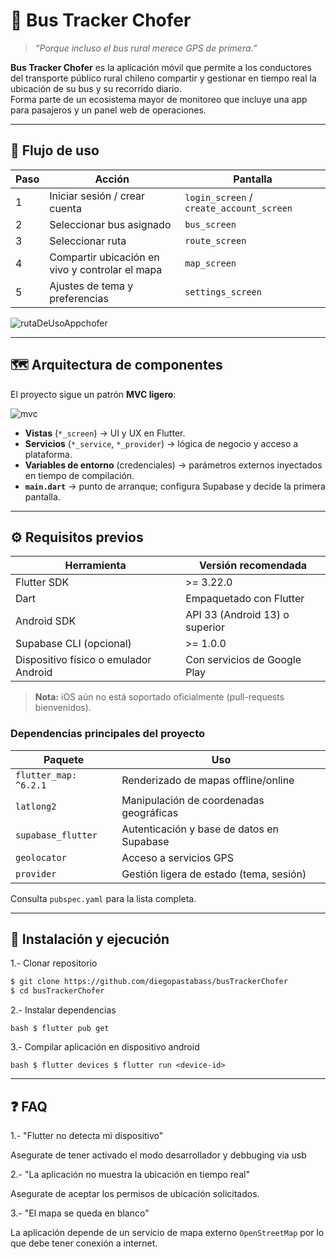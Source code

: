 # 🚌 Bus Tracker Chofer

> *“Porque incluso el bus rural merece GPS de primera.”*  

**Bus Tracker Chofer** es la aplicación móvil que permite a los conductores del transporte público rural chileno compartir y gestionar en tiempo real la ubicación de su bus y su recorrido diario.  
Forma parte de un ecosistema mayor de monitoreo que incluye una app para pasajeros y un panel web de operaciones.

---

## 🚦 Flujo de uso

| Paso | Acción | Pantalla |
|------|--------|----------|
| 1 | Iniciar sesión / crear cuenta | `login_screen` / `create_account_screen` |
| 2 | Seleccionar bus asignado | `bus_screen` |
| 3 | Seleccionar ruta | `route_screen` |
| 4 | Compartir ubicación en vivo y controlar el mapa | `map_screen` |
| 5 | Ajustes de tema y preferencias | `settings_screen` |

![rutaDeUsoAppchofer](https://github.com/user-attachments/assets/7733974a-70a4-4f6f-b1da-5bca90b2cee8)

---

## 🗺️ Arquitectura de componentes

El proyecto sigue un patrón **MVC ligero**:

![mvc](https://github.com/user-attachments/assets/88e6a707-dcfc-40a3-824a-738038dae9b7)

- **Vistas** (`*_screen`) → UI y UX en Flutter.  
- **Servicios** (`*_service`, `*_provider`) → lógica de negocio y acceso a plataforma.  
- **Variables de entorno** (credenciales) → parámetros externos inyectados en tiempo de compilación.  
- **`main.dart`** → punto de arranque; configura Supabase y decide la primera pantalla.

---

## ⚙️ Requisitos previos

| Herramienta | Versión recomendada |
|-------------|--------------------|
| Flutter SDK | >= 3.22.0 |
| Dart | Empaquetado con Flutter |
| Android SDK | API 33 (Android 13) o superior |
| Supabase CLI (opcional) | >= 1.0.0 |
| Dispositivo físico o emulador Android | Con servicios de Google Play |

> **Nota:** iOS aún no está soportado oficialmente (pull-requests bienvenidos).

### Dependencias principales del proyecto

| Paquete | Uso |
|---------|-----|
| `flutter_map: ^6.2.1` | Renderizado de mapas offline/online |
| `latlong2` | Manipulación de coordenadas geográficas |
| `supabase_flutter` | Autenticación y base de datos en Supabase |
| `geolocator` | Acceso a servicios GPS |
| `provider` | Gestión ligera de estado (tema, sesión) |

Consulta `pubspec.yaml` para la lista completa.

---

## 🔧 Instalación y ejecución

1.- Clonar repositorio

```bash
$ git clone https://github.com/diegopastabass/busTrackerChofer
$ cd busTrackerChofer
```

2.- Instalar dependencias

` bash
$ flutter pub get
`

3.- Compilar aplicación en dispositivo android

` bash
$ flutter devices
$ flutter run <device-id>
`

---

## ❓ FAQ
1.- "Flutter no detecta mi dispositivo"


Asegurate de tener activado el modo desarrollador y debbuging via usb


2.- "La aplicación no muestra la ubicación en tiempo real"


Asegurate de aceptar los permisos de ubicación solicitados.


3.- "El mapa se queda en blanco"

La aplicación depende de un servicio de mapa externo `OpenStreetMap` por lo que debe tener conexión a internet.
